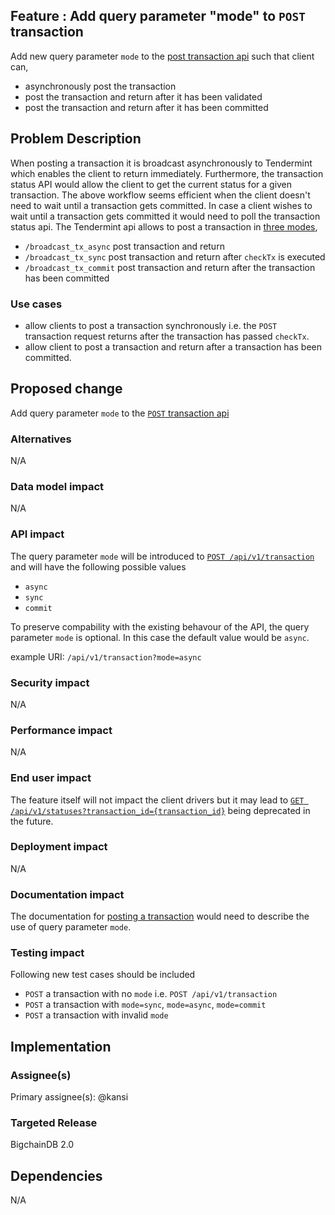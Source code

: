 <!---
Copyright BigchainDB GmbH and BigchainDB contributors
SPDX-License-Identifier: (Apache-2.0 AND CC-BY-4.0)
Code is Apache-2.0 and docs are CC-BY-4.0
--->

## Feature : Add query parameter "mode" to `POST` transaction
Add new query parameter `mode` to the [post transaction api](https://docs.bigchaindb.com/projects/server/en/latest/http-client-server-api.html#post--api-v1-transactions) such that client can,
- asynchronously post the transaction
- post the transaction and return after it has been validated
- post the transaction and return after it has been committed

## Problem Description
When posting a transaction it is broadcast asynchronously to Tendermint which enables the client to return immediately. Furthermore, the transaction status API would allow the client to get the current status for a given transaction. The above workflow seems efficient when the client doesn't need to wait until a transaction gets committed. In case a client wishes to wait until a transaction gets committed it would need to poll the transaction status api. 
The Tendermint api allows to post a transaction in [three modes](https://tendermint.com/docs/tendermint-core/using-tendermint.html#broadcast-api),

- `/broadcast_tx_async` post transaction and return
- `/broadcast_tx_sync` post transaction and return after `checkTx` is executed
- `/broadcast_tx_commit` post transaction and return after the transaction has been committed

### Use cases
- allow clients to post a transaction synchronously i.e. the `POST` transaction request returns after the transaction has passed `checkTx`.
- allow client to post a transaction and return after a transaction has been committed.

## Proposed change
Add query parameter `mode` to the [`POST` transaction api](https://docs.bigchaindb.com/projects/server/en/latest/http-client-server-api.html#post--api-v1-transactions)

### Alternatives
N/A

### Data model impact
N/A

### API impact
The query parameter `mode` will be introduced to [`POST /api/v1/transaction`](https://docs.bigchaindb.com/projects/server/en/latest/http-client-server-api.html#post--api-v1-transactions) and will have the following possible values
- `async`
- `sync`
- `commit`

To preserve compability with the existing behavour of the API, the query parameter `mode` is optional. In this case the default value would be `async`.


example URI: `/api/v1/transaction?mode=async`

### Security impact
N/A

### Performance impact
N/A

### End user impact
The feature itself will not impact the client drivers but it may lead to [`GET /api/v1/statuses?transaction_id={transaction_id}`](https://docs.bigchaindb.com/projects/server/en/latest/http-client-server-api.html#get--api-v1-statuses?transaction_id=transaction_id) being deprecated in the future.

### Deployment impact
N/A

### Documentation impact
The documentation for [posting a transaction](https://docs.bigchaindb.com/projects/server/en/latest/http-client-server-api.html#post--api-v1-transactions) would need to describe the use of query parameter `mode`.

### Testing impact
Following new test cases should be included
- `POST` a transaction with no `mode` i.e. `POST /api/v1/transaction`
- `POST` a transaction with `mode=sync`, `mode=async`, `mode=commit`
- `POST` a transaction with invalid `mode`

## Implementation

### Assignee(s)
Primary assignee(s): @kansi

### Targeted Release
BigchainDB 2.0

## Dependencies
N/A
